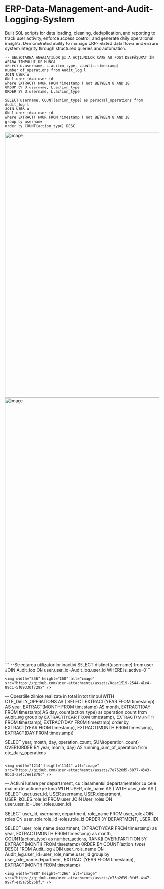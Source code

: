 # ERP-Data-Management-and-Audit-Logging-System
 Built SQL scripts for data loading, cleaning, deduplication, and reporting to track user activity, enforce access control, and generate daily operational insights. Demonstrated ability to manage ERP-related data flows and ensure system integrity through structured queries and automation.

 
```
-- SELECTAREA ANGAJAȚILOR ȘI A ACȚIUNILOR CARE AU FOST DESFĂȘURAT ÎN AFARA TIMPULUI DE MUNCA
SELECT U.username, L.action_type, COUNT(L.timestamp) number_of_operations from Audit_log l
JOIN USER u
ON l.user_id=u.user_id
where EXTRACT( HOUR FROM timestamp ) not BETWEEN 8 AND 18
GROUP BY U.username, L.action_type
ORDER BY U.username, L.action_type

SELECT username, COUNT(action_type) as personal_operations from Audit_log l
JOIN USER u
ON l.user_id=u.user_id
where EXTRACT( HOUR FROM timestamp ) not BETWEEN 8 AND 18
group by username
order by COUNT(action_type) DESC
```
<img width="1040" height="868" alt="image" src="https://github.com/user-attachments/assets/ba953795-dcda-4662-96f7-50b599740654" />
<img width="722" height="866" alt="image" src="https://github.com/user-attachments/assets/f5684d41-4e50-43df-b33c-c1bf325911fb" />
```
--Selectarea utilizatorilor inactivi
SELECT distinct(username) from user 
   JOIN Audit_log
ON user.user_id=Audit_log.user_id
WHERE is_active=0```

```
<img width="556" height="868" alt="image" src="https://github.com/user-attachments/assets/0cac1519-2544-41e4-89c1-5f09330f7295" />
```
-- Operatiile zilnice realizate in total in tot timpul
  WITH CTE_DAILY_OPERATIONS AS (
SELECT EXTRACT(YEAR FROM timestamp) AS year, EXTRACT(MONTH FROM timestamp) AS month, 
  EXTRACT(DAY FROM timestamp) AS day, count(action_type) as operation_count
from Audit_log
group by EXTRACT(YEAR FROM timestamp), EXTRACT(MONTH FROM timestamp), EXTRACT(DAY FROM timestamp)
order by EXTRACT(YEAR FROM timestamp), EXTRACT(MONTH FROM timestamp), EXTRACT(DAY FROM timestamp))

  SELECT year, month, day, operation_count, SUM(operation_count) OVER(ORDER BY year, month, day) AS running_sum_of_operation
  from cte_daily_operations

```

<img width="1214" height="1144" alt="image" src="https://github.com/user-attachments/assets/7e7520d5-3877-4343-9bcd-a24c7ee1878c" />
```
-- Actiuni lunare per departament, cu clasamentul departamentelor cu cele mai multe actiune pe luna
  WITH USER_role_name AS (
WITH user_role AS (
SELECT user.user_id, USER.username, USER.department, USER_ROLES.role_id FROM user
JOIN User_roles
ON user.user_id=User_roles.user_id)

SELECT user_id, username, department, role_name FROM user_role 
JOIN roles 
ON user_role.role_id=roles.role_id
ORDER BY DEPARTMENT, USER_ID)

SELECT user_role_name.department, EXTRACT(YEAR FROM timestamp) as year, EXTRACT(MONTH FROM timestamp) as month,  
  COUNT(action_type) as number_actions,
  RANK() OVER(PARTITION BY EXTRACT(MONTH FROM timestamp) ORDER BY COUNT(action_type) DESC) FROM Audit_log
JOIN user_role_name
ON Audit_log.user_id=user_role_name.user_id
group by user_role_name.department, EXTRACT(YEAR FROM timestamp), EXTRACT(MONTH FROM timestamp)
```
<img width="980" height="1266" alt="image" src="https://github.com/user-attachments/assets/e73a2639-0fd5-4b47-997f-ea5a75b26bf1" />


